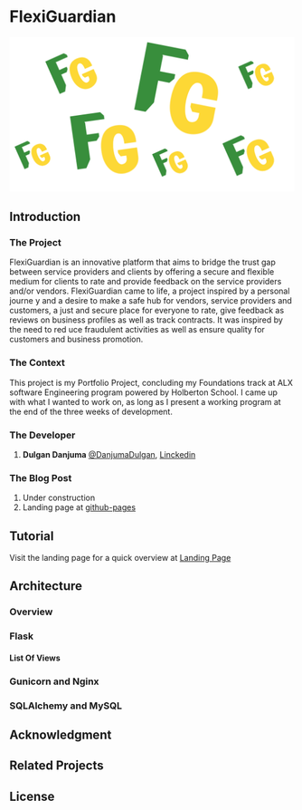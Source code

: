 # FlexiGuardian
![FG](/landing_page/style/bgpng.png)

## Introduction

### The Project

FlexiGuardian is an innovative platform that aims to bridge the trust gap between service providers and clients by offering a secure and flexible medium for clients to rate and provide feedback on the service providers and/or vendors.
FlexiGuardian came to life, a project inspired by a personal journe
y and a desire to make a safe hub for vendors, service providers and customers, a just and secure place for everyone to rate, give feedback as reviews on business profiles as well as track contracts. It was inspired by the need to red
uce fraudulent activities as well as ensure quality for customers and business promotion.

### The Context
This project is my Portfolio Project, concluding my Foundations track at ALX software Engineering program powered by Holberton School. I came up with what I wanted to work on, as long as I present a working program at the end of the three weeks of development.

### The Developer
1. **Dulgan Danjuma** [@DanjumaDulgan](https://twitter.com/DanjumaDulgan), [Linckedin](https://www.linkedin.com/in/dulgan-danjuma)

### The Blog Post
1. Under construction
2. Landing page at [github-pages](https://dulgan1.github.io/FlexiGuardian/landing_page)
## Tutorial
Visit the landing page for a quick overview at [Landing Page](https://dulgan1.github.io/FlexiGuardian/landing_page)
## Architecture
### Overview
### Flask
#### List Of Views
### Gunicorn and Nginx
### SQLAlchemy and MySQL
## Acknowledgment
## Related Projects
## License
